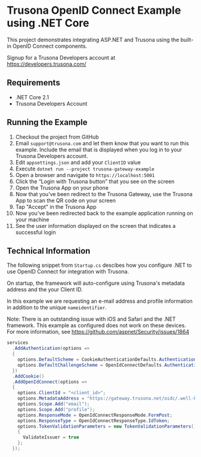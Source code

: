 # Trusona OpenID Connect Example using .NET Core

This project demonstrates integrating ASP.NET and Trusona using the built-in
OpenID Connect components.

Signup for a Trusona Developers account at https://developers.trusona.com/

## Requirements

* .NET Core 2.1
* Trusona Developers Account

## Running the Example

1. Checkout the project from GitHub
1. Email `support@trusona.com` and let them know that you want to run this example. Include the email that is displayed when you log in to your Trusona Developers account.
1. Edit `appsettings.json` and add your `ClientID` value
1. Execute `dotnet run --project trusona-gateway-example`
1. Open a browser and navigate to `https://localhost:5001`
1. Click the “Login with Trusona button” that you see on the screen
1. Open the Trusona App on your phone
1. Now that you’ve been redirect to the Trusona Gateway, use the Trusona App to scan the QR code on your screen
1. Tap "Accept" in the Trusona App
1. Now you’ve been redirected back to the example application running on your machine
1. See the user information displayed on the screen that indicates a successful login

## Technical Information

The following snippet from `Startup.cs` descibes how you configure .NET to use OpenID Connect for
integration with Trusona.

On startup, the framework will auto-configure using Trusona's metadata address and
the your Client ID.

In this example we are requesting an e-mail address and profile information in addition
to the unique `nameidentifier`.

Note: There is an outstanding issue with iOS and Safari and the .NET framework. This
example as configured does not work on these devices. For more information, see
https://github.com/aspnet/Security/issues/1864

```csharp
services
  .AddAuthentication(options =>
  {
    options.DefaultScheme = CookieAuthenticationDefaults.AuthenticationScheme;
    options.DefaultChallengeScheme = OpenIdConnectDefaults.AuthenticationScheme;
  })
  .AddCookie()
  .AddOpenIdConnect(options =>
  {
    options.ClientId = "<client_id>";
    options.MetadataAddress = "https://gateway.trusona.net/oidc/.well-known/openid-configuration";
    options.Scope.Add("email");
    options.Scope.Add("profile");
    options.ResponseMode = OpenIdConnectResponseMode.FormPost;
    options.ResponseType = OpenIdConnectResponseType.IdToken;
    options.TokenValidationParameters = new TokenValidationParameters()
    {
      ValidateIssuer = true
    };
  });
```
